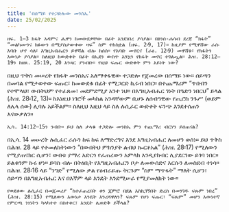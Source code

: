 ```yaml
---
title: 'በሰማይ የተጋድሎው መንስኤ'
date: 25/02/2025
---
```


`ዘፍ. 1–3 ክፋት አዳምና ሔዋን ከመውደቃቸው በፊት እንደነበረ ያሳያል። በፅንሰ-ሐሳብ ደረጃ “ክፋት” “መልካሙንና ክፉውን በሚያስታውቀው ዛፍ” ስም ተከስቷል (ዘፍ. 2፡9, 17)። ከዚያም የሚዋሸው ራሱ እባቡ ሆኖ ሳለ፣ እግዚአብሔርን ይዋሻል ብሎ ከሰሰ። የእባቡ መኖርና (ራዕ. 12፡9) መዋሸቱ፣ የክፋትን እውነታ ያሳያል። ስለዚህ ከውድቀት በፊት በኤደን ውስጥ እንኳን የክፋት መኖር ተገልጧል። ሕዝ. 28:12–19ን ከዘጸ. 25:19, 20 አንጻር ያንብቡ። የዚህ ፍጡር ውድቀት ምን አይነት ነው?`

በዚህ ጥቅስ መሠረት የክፋት መንስኤና አለማቀፋዊው ተጋድሎ የጀመረው በሰማይ ነው። ሰይጣን በመባል የሚታወቀው ፍጡር፣ ከመውደቁ በፊት የሚጋርድ ኪሩብ ነበር። በተጨማሪም “ጥበብን የተሞላህ፣ ውበትህም የተፈጸመ፣ መደምደሚያ አንተ ነህ። በእግዚአብሔር ገነት በዔድን ነበርህ” ይላል (ሕዝ. 28፡12, 13)። ከእነዚህ ነገሮች መካከል አንዳቸውም ቢሆኑ ለሰብዓዊው የጢሮስ ንጉሥ (ወይም ለሌላ ሰው) ሊባሉ አይችልም። ስለዚህ እዚህ ላይ ስለ ሉሲፈር ውድቀት ፍንጭ እንደተሰጠን እናውቃለን።

`ኢሳ. 14:12–15ን ንብቡ። ይህ ስለ ታላቁ ተጋድሎ መንስኤ ምን ተጨማሪ ብርሃን ይሰጠናል?`

በኢሳ. 14 መሠረት ሉሲፈር ራሱን ከፍ ከፍ ለማድረግና እንደ እግዚአብሔር ለመሆን ወሰነ። ይህ ጥቅስ በሕዝ. 28 ላይ የተመለከትነውን “በውበትህ ምክንያት ልብህ ኰርቶአል” (ሕዝ. 28፡17) የሚለውን የሚያጠናክር ሲሆን፣ ውበቱ ያማረ አድርጎ የፈጠረውን አምላክ እንዲያከብር ሊያደርገው ይገባ ነበር። ይልቁንም ኩሩ ሆነ። ይባስ ብሎ በትዕቢት የእግዚአብሔርን ቦታ ለመውሰድና እርሱን ለመስደብ ተነሳ። በሕዝ. 28፡16 ላይ “ንግድ” የሚለው ቃል የዕብራይጡ ትርጉም “ስም ማጥፋት” ማለት ሲሆን፣ ሰይጣን በእግዚአብሔር እና በእኛም ላይ እንዴት እንደሚሠራ የሚያመለክት ነው።

`የወደቀው ሉሲፈር በመጀመሪያ “ከተፈጠረበት ቀን ጀምሮ በደል እስኪገኝበት ድረስ በመንገዱ ፍጹም ነበረ” (ሕዝ. 28:15) የሚለውን እውነታ እንዴት እንረዳዋለን? ፍጹም የሆነ ፍጡር፣ “ፍጹም” መሆን እውነተኛ የምርጫ ነፃነትን ካላካተተ በስተቀር፣ እንዴት ሊወድቅ ይችላል?`